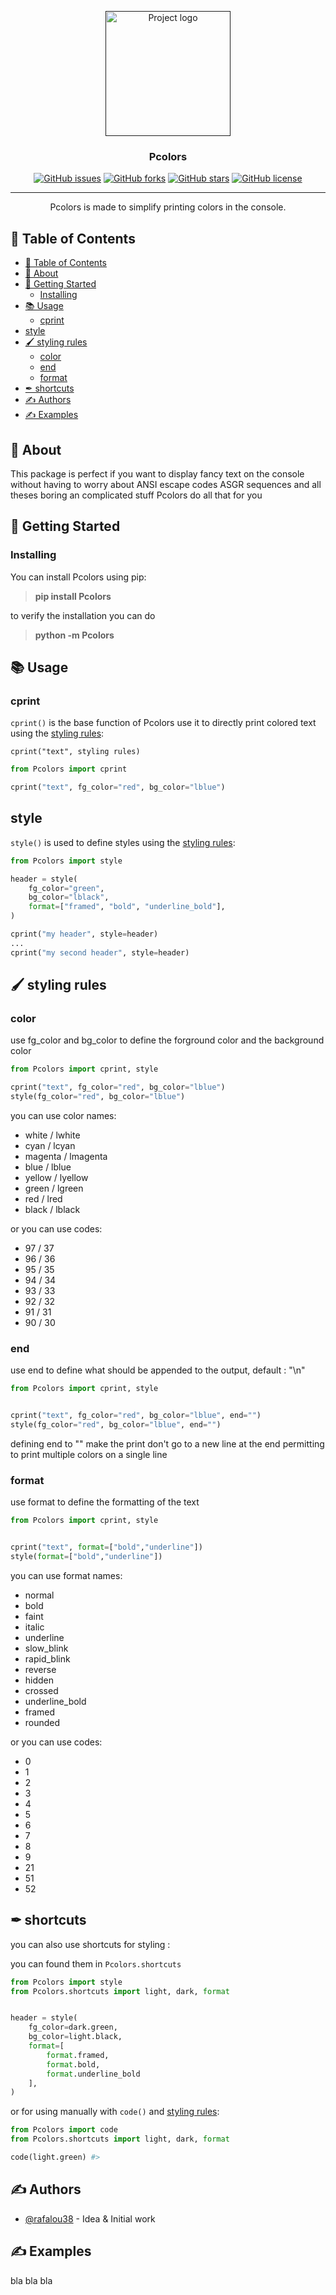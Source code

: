 <p align="center">
  <a href="" rel="noopener">
 <img width=200px height=200px src="https://res.cloudinary.com/dr844cxrp/image/upload/v1592208914/Fichier_3_omuqch.png" alt="Project logo"></a>
</p>

<h3 align="center">Pcolors</h3>

<div align="center">

<!-- [![Status](https://img.shields.io/badge/status-active-success.svg)]() -->
[![GitHub issues](https://img.shields.io/github/issues/rafalou38/Pcolors)](https://github.com/rafalou38/Pcolors/issues)
[![GitHub forks](https://img.shields.io/github/forks/rafalou38/Pcolors)](https://github.com/rafalou38/Pcolors/network)
[![GitHub stars](https://img.shields.io/github/stars/rafalou38/Pcolors)](https://github.com/rafalou38/Pcolors/stargazers)
[![GitHub license](https://img.shields.io/github/license/rafalou38/Pcolors)](https://github.com/rafalou38/Pcolors/blob/master/LICENSE)

</div>

---

<p align="center"> Pcolors is made to simplify printing colors in the console.
    <br> 

## 📝 Table of Contents

- [📝 Table of Contents](#-table-of-contents)
- [🧐 About <a name = "about"></a>](#-about)
- [🏁 Getting Started <a name = "getting_started"></a>](#-getting-started)
	- [Installing<a name = "install"></a>](#installing)
- [📚 Usage <a name="usage"></a>](#-usage)
	- [cprint<a name = "cprint"></a>](#cprint)
- [style<a name = "style"></a>](#style)
- [🖌 styling rules <a name = "styling"></a>](#-styling-rules)
	- [color<a name = "color"></a>](#color)
	- [end<a name = "end"></a>](#end)
	- [format<a name = "format"></a>](#format)
- [✒ shortcuts](#-shortcuts)
- [✍️ Authors](#️-authors)
- [✍️ Examples](#️-examples)


## 🧐 About <a name = "about"></a>

This package is perfect if you want to display fancy text on the console
without having to worry about ANSI escape codes ASGR sequences and all theses boring an complicated stuff Pcolors do all that for you

## 🏁 Getting Started <a name = "getting_started"></a>

### Installing<a name = "install"></a>

You can install Pcolors using pip:

>__pip install Pcolors__

to verify the installation you can do

>__python -m Pcolors__

## 📚 Usage <a name="usage"></a>



### cprint<a name = "cprint"></a>

`cprint()` is the base function of Pcolors use it to directly print colored text using the [styling rules](#styling):

`cprint("text", styling rules)`

```python
from Pcolors import cprint

cprint("text", fg_color="red", bg_color="lblue")
```

## style<a name = "style"></a>

`style()` is used to define styles using the [styling rules](#styling):

```python
from Pcolors import style

header = style(
	fg_color="green",
	bg_color="lblack",
	format=["framed", "bold", "underline_bold"],
)

cprint("my header", style=header)
...
cprint("my second header", style=header)

```

## 🖌 styling rules <a name = "styling"></a>
### color<a name = "color"></a>

use fg_color and bg_color to define the forground color and the background color
	

```python
from Pcolors import cprint, style

cprint("text", fg_color="red", bg_color="lblue")
style(fg_color="red", bg_color="lblue")
```
you can use color names:
- white / lwhite
- cyan / lcyan
- magenta / lmagenta
- blue / lblue
- yellow / lyellow
- green / lgreen
- red / lred
- black / lblack
 
or you can use codes:

- 97 / 37
- 96 / 36
- 95 / 35
- 94 / 34
- 93 / 33
- 92 / 32
- 91 / 31
- 90 / 30


  
### end<a name = "end"></a>

use end to define what should be appended to the output, default : "\n"

```python
from Pcolors import cprint, style


cprint("text", fg_color="red", bg_color="lblue", end="")
style(fg_color="red", bg_color="lblue", end="")
```
defining end to "" make the  print don't go to a new line at the end
permitting to print multiple colors on a single line

### format<a name = "format"></a>

use format to define the formatting of the text

```python
from Pcolors import cprint, style


cprint("text", format=["bold","underline"])
style(format=["bold","underline"])
```
you can use format names:
- normal
- bold
- faint
- italic
- underline
- slow_blink
- rapid_blink
- reverse
- hidden
- crossed
- underline_bold
- framed
- rounded
 
or you can use codes:

- 0
- 1
- 2
- 3
- 4
- 5
- 6
- 7
- 8
- 9
- 21
- 51
- 52

## ✒ shortcuts

you can also use shortcuts for styling :

you can found them in `Pcolors.shortcuts`

```python
from Pcolors import style
from Pcolors.shortcuts import light, dark, format


header = style(
	fg_color=dark.green,
	bg_color=light.black,
	format=[
		format.framed,
		format.bold,
		format.underline_bold
	],
)
```

or for using manually with `code()` and [styling rules](#styling):

```python
from Pcolors import code
from Pcolors.shortcuts import light, dark, format

code(light.green) #>

```

  

## ✍️ Authors

-   [@rafalou38](https://github.com/rafalou38) - Idea & Initial work

## ✍️ Examples
bla bla bla